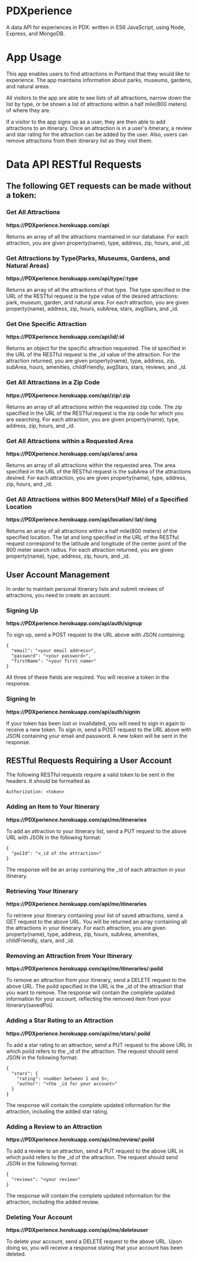 # PDXperience
A data API for experiences in PDX: written in ES6 JavaScript, using Node, Express, and MongoDB.

# App Usage
This app enables users to find attractions in Portland that they would like to experience.
The app maintains information about parks, museums, gardens, and natural areas.

All visitors to the app are able to see lists of all attractions, narrow down the list by type,
or be shown a list of attractions within a half mile(800 meters) of where they are.

If a visitor to the app signs up as a user, they are then able to add attractions to an itinerary.
Once an attraction is in a user's itinerary, a review and star rating for the attraction can be
added by the user. Also, users can remove attractions from their itinerary list as they visit them.

# Data API RESTful Requests

## The following GET requests can be made without a token:

### Get All Attractions

**ht&#8203;tps://PDXperience.herokuapp.com/api**

Returns an array of all the attractions maintained in our database. For each attraction, you are given
property(name), type, address, zip, hours, and \_id.

### Get Attractions by Type(Parks, Museums, Gardens, and Natural Areas)
  
**ht&#8203;tps://PDXperience.herokuapp.com/api/type/:type**

Returns an array of all the attractions of that type. The type specified in the URL of the RESTful request
is the type value of the desired attractions: park, museum, garden, and natural area. For each attraction, 
you are given property(name), address, zip, hours, subArea, stars, avgStars, and \_id.

### Get One Specific Attraction
  
**ht&#8203;tps://PDXperience.herokuapp.com/api/id/:id**

Returns an object for the specific attraction requested. The id specified in the URL of the
RESTful request is the \_id value of the attraction. For the attraction returned, you are given
property(name), type, address, zip, subArea, hours, amenities, childFriendly, avgStars, stars, reviews,
and \_id.

### Get All Attractions in a Zip Code

**ht&#8203;tps://PDXperience.herokuapp.com/api/zip/:zip**

Returns an array of all attractions within the requested zip code. The zip specified in the URL of the
RESTful request is the zip code for which you are searching. For each attraction, you are given
property(name), type, address, zip, hours, and \_id.

### Get All Attractions within a Requested Area
 
**ht&#8203;tps://PDXperience.herokuapp.com/api/area/:area**

Returns an array of all attractions within the requested area. The area specified in the URL of the
RESTful request is the subArea of the attractions desired. For each attraction, you are given property(name),
type, address, zip, hours, and \_id.

### Get All Attractions within 800 Meters(Half Mile) of a Specified Location
  
**ht&#8203;tps://PDXperience.herokuapp.com/api/location/:lat/:long**

Returns an array of all attractions within a half mile(800 meters) of the specified location. The lat
and long specified in the URL of the RESTful request correspond to the latitude and longitude of the
center point of the 800 meter search radius. For each attraction returned, you are given property(name),
type, address, zip, hours, and \_id.

## User Account Management

In order to maintain personal itinerary lists and submit reviews of attractions, you need to create an
account.

### Signing Up

**ht&#8203;tps://PDXperience.herokuapp.com/api/auth/signup**

To sign up, send a POST request to the URL above with JSON containing:
```
{
  "email": "<your email address>",
  "password": "<your password>",
  "firstName": "<your first name>"
}
```
All three of these fields are required. You will receive a token in the response.

### Signing In

**ht&#8203;tps://PDXperience.herokuapp.com/api/auth/signin**

If your token has been lost or invalidated, you will need to sign in again to receive a new token. To sign in,
send a POST request to the URL above with JSON containing your email and password. A new token will be sent
in the response.

## RESTful Requests Requiring a User Account

The following RESTful requests require a valid token to be sent in the headers. It should be formatted as
```
Authorization: <token>
```
### Adding an Item to Your Itinerary

**ht&#8203;tps://PDXperience.herokuapp.com/api/me/itineraries**

To add an attraction to your itinerary list, send a PUT request to the above URL with JSON in the following
format:
```
{
  "poiId": "<_id of the attraction>"
}
```
The response will be an array containing the \_id of each
attraction in your itinerary.

### Retrieving Your Itinerary

**ht&#8203;tps://PDXperience.herokuapp.com/api/me/itineraries**

To retrieve your itinerary containing your list of saved attractions, send a GET request to the above URL.
You will be returned an array containing all the attractions in your itinerary. For each attraction, you
are given property(name), type, address, zip, hours, subArea, amenities, childFriendly, stars, and \_id.

### Removing an Attraction from Your Itinerary

**ht&#8203;tps://PDXperience.herokuapp.com/api/me/itineraries/:poiId**

To remove an attraction from your itinerary, send a DELETE request to the above URL. The poiId specified
in the URL is the \_id of the attraction that you want to remove. The response will contain the complete
updated information for your account, reflecting the removed item from your itinerary(savedPoi).

### Adding a Star Rating to an Attraction

**ht&#8203;tps://PDXperience.herokuapp.com/api/me/stars/:poiId**

To add a star rating to an attraction, send a PUT request to the above URL in which poiId refers to the \_id
of the attraction. The request should send JSON in the following format:
```
{
  "stars": {
    "rating": <number between 1 and 5>,
    "author": "<the _id for your account>"
  }
}
```
The response will contain the complete updated information for the attraction, including the added star rating.

### Adding a Review to an Attraction

**ht&#8203;tps://PDXperience.herokuapp.com/api/me/review/:poiId**

To add a review to an attraction, send a PUT request to the above URL in which poiId refers to the \_id
of the attraction. The request should send JSON in the following format:
```
{
  "reviews": "<your review>"
}
```
The response will contain the complete updated information for the attraction, including the added review.

### Deleting Your Account

**ht&#8203;tps://PDXperience.herokuapp.com/api/me/deleteuser**

To delete your account, send a DELETE request to the above URL. Upon doing so, you will receive a response
stating that your account has been deleted.














  


  


